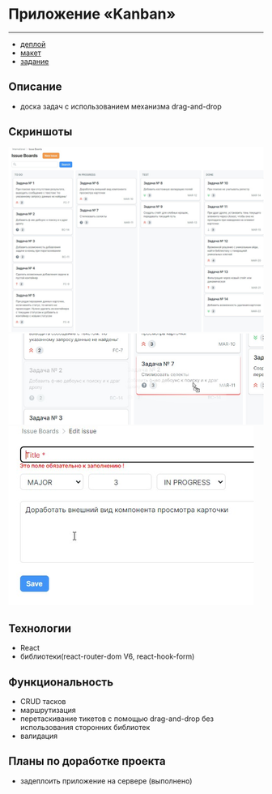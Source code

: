 # Приложение «Kanban»
***
- [деплой](https://kanban-nmishaev.herokuapp.com/)
- [макет](https://www.figma.com/file/6JwARpWyxCEfUnnGBPZErg/9-Web-Interface-Screens-(Stratum-UI)-(Community)?node-id=302%3A2)
- [задание](https://disk.yandex.ru/i/naUl_QNZPZ-g2w)

## Описание
- доска задач с использованием механизма drag-and-drop

## Скриншоты
![](https://github.com/NikolayMishaev/Kanban-test-task/raw/main/src/images/readme/01.jpg)
![](https://github.com/NikolayMishaev/Kanban-test-task/raw/main/src/images/readme/02.jpg)
![](https://github.com/NikolayMishaev/Kanban-test-task/raw/main/src/images/readme/03.jpg)

## Технологии
  - React
  - библиотеки(react-router-dom V6, react-hook-form)

## Функциональность
- CRUD тасков
- маршрутизация
- перетаскивание тикетов с помощью drag-and-drop без использования сторонних библиотек
- валидация

## Планы по доработке проекта
- задеплоить приложение на сервере (выполнено)
